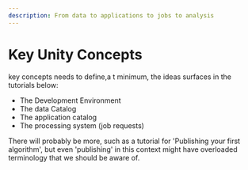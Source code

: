 ```yaml
---
description: From data to applications to jobs to analysis
---
```


# Key Unity Concepts

key concepts needs to define,a t minimum, the ideas surfaces in the tutorials below:

* The Development Environment
* The data Catalog
* The application catalog
* The processing system (job requests)

There will probably be more, such as a tutorial for 'Publishing your first algorithm', but even 'publishing' in this context might have overloaded terminology that we should be aware of.
